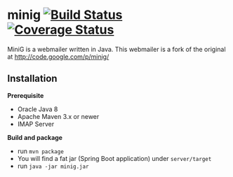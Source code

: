 minig [![Build Status](https://api.travis-ci.org/ksokol/minig.png?branch=master)](https://travis-ci.org/ksokol/minig/) [![Coverage Status](https://coveralls.io/repos/ksokol/minig/badge.png?branch=master)](https://coveralls.io/r/ksokol/minig?branch=master)
=====

MiniG is a webmailer written in Java. This webmailer is a fork of the original at http://code.google.com/p/minig/

Installation
------------

**Prerequisite**

- Oracle Java 8
- Apache Maven 3.x or newer
- IMAP Server

**Build and package**

- run `mvn package`
- You will find a fat jar (Spring Boot application) under `server/target`
- run `java -jar minig.jar`
